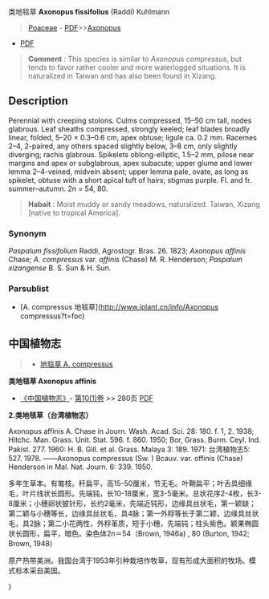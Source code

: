 类地毯草 **Axonopus fissifolius** (Raddi) Kuhlmann

> [Poaceae](http://www.iplant.cn/info/Poaceae?t=foc) - [PDF](http://www.iplant.cn/foc/pdf/Poaceae.pdf)>>[Axonopus](http://www.iplant.cn/info/Axonopus?t=foc)
 - [PDF](http://www.iplant.cn/foc/pdf/Axonopus.pdf)


> **Comment** : 
> This species is similar to *Axonopus compressus*, but tends to favor rather cooler and more waterlogged situations. It is naturalized in Taiwan and has also been found in Xizang.

## Description

Perennial with creeping stolons. Culms compressed, 15–50 cm tall, nodes glabrous. Leaf sheaths compressed, strongly keeled; leaf blades broadly linear, folded, 5–20 × 0.3–0.6 cm, apex obtuse; ligule ca. 0.2 mm. Racemes 2–4, 2-paired, any others spaced slightly below, 3–8 cm, only slightly diverging; rachis glabrous. Spikelets oblong-elliptic, 1.5–2 mm, pilose near margins and apex or subglabrous, apex subacute; upper glume and lower lemma 2–4-veined, midvein absent; upper lemma pale, ovate, as long as spikelet, obtuse with a short apical tuft of hairs; stigmas purple. Fl. and fr. summer–autumn. 2*n* = 54, 80.


> **Habait** : 
> Moist muddy or sandy meadows, naturalized. Taiwan, Xizang [native to tropical America].

### Synonym
*Paspalum fissifolium* Raddi, Agrostogr. Bras. 26. 1823; *Axonopus affinis* Chase; *A. compressus* var. *affinis* (Chase) M. R. Henderson; *Paspalum xizangense* B. S. Sun & H. Sun.



### Parsublist

* [A.  compressus  地毯草](http://www.iplant.cn/info/Axonopus compressus?t=foc)

## 中国植物志

> * [地毯草  A.  compressus](Axonopus-compressus-地毯草.md)


**类地毯草 Axonopus affinis**

* [《中国植物志》](http://www.iplant.cn/frps)- [第10(1)卷](http://www.iplant.cn/frps/vol/10(1)) >> 280页 [PDF](http://www.iplant.cn/frps/pdf/10(1)/280.pdf)


**2.类地毯草（台湾植物志）**

Axonopus affinis A. Chase in Journ. Wash. Acad. Sci. 28: 180. f. 1, 2. 1938; Hitchc. Man. Grass. Unit. Stat. 596. f. 860. 1950; Bor, Grass. Burm. Ceyl. Ind. Pakist. 277. 1960: H. B. Gill. et al. Grass. Malaya 3: 189. 1971: 台湾植物志5: 527. 1978. ——Axonopus compressus (Sw. ) Bcauv. var. offinis (Chase) Henderson in Mal. Nat. Journ. 6: 339. 1950.

多年生草本。有匍枝。秆扁平，高15-50厘米，节无毛。叶鞘扁平；叶舌具细缘毛，叶片线状长圆形。先端钝，长10-18厘米，宽3-5毫米。总状花序2-4枚，长3-8厘米；小穗卵状披针形，长约2毫米，先端近钝形，边缘具丝状毛，第一颖缺；第二颖与小穗等长，边缘具丝状毛，具4脉；第一外稃等长于第二颖，边缘具丝状毛，具2脉；第二小花两性，外稃革质，短于小穗，先端钝；柱头紫色。颖果椭圆状长圆形，扁平，暗色。染色体2n＝54（Brown, 1946a) , 80 (Burton, 1942; Brown, 1948）

原产热带美洲。我国台湾于1953年引种栽培作牧草，现有形成大面积的牧场。模式标本采自美国。



}